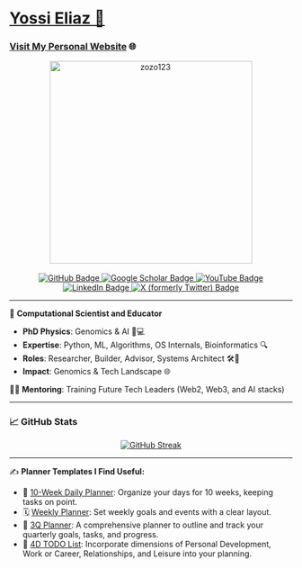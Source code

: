 # [Yossi Eliaz 🌟](https://github.com/zozo123)

### [Visit My Personal Website](https://yossieliaz.netlify.app/) 🌐

<div align="center">
<div id="header">
  <a href="#" onclick="return false;">
    <img src="https://media.giphy.com/media/9zXG9hZsLAa3x4xEaV/giphy.gif" width="360" alt="zozo123"/>
  </a>
</div>
<br/>
  <div id="badges">
    <a href="https://github.com/zozo123" target="_blank">
      <img src="https://img.shields.io/badge/-Explore%20on%20GitHub-181717?style=for-the-badge&logo=github&logoColor=white" alt="GitHub Badge"/>
    </a>
    <a href="https://scholar.google.com/citations?user=NL1ZyOgAAAAJ&hl=en" target="_blank">
      <img src="https://img.shields.io/badge/Google%20Scholar-4285F4?style=for-the-badge&logo=google-scholar&logoColor=white" alt="Google Scholar Badge"/>
    </a>
    <a href="https://youtube.com/channel/UCkm7FnFBfaKUNKQBLF7TDOQ" target="_blank">
      <img src="https://img.shields.io/youtube/channel/subscribers/UCkm7FnFBfaKUNKQBLF7TDOQ?style=for-the-badge&logo=youtube&logoColor=white&color=FF0000" alt="YouTube Badge"/>
    </a>
    <a href="https://www.linkedin.com/in/yossi-eliaz/" target="_blank">
      <img src="https://img.shields.io/badge/-Connect%20on%20LinkedIn-0077B5?style=for-the-badge&logo=linkedin&logoColor=white" alt="LinkedIn Badge"/>
    </a>
    <a href="https://x.com/YossiEliaz" target="_blank">
      <img src="https://img.shields.io/badge/Follow%20on%20X-000000?style=for-the-badge&logo=x&logoColor=white" alt="X (formerly Twitter) Badge"/>
    </a>
  </div>
</div>

---

🚀 **Computational Scientist and Educator**

- **PhD Physics**: Genomics & AI 🧬💻
- **Expertise**: Python, ML, Algorithms, OS Internals, Bioinformatics 🔍
- **Roles**: Researcher, Builder, Advisor, Systems Architect 🛠️🧠
- **Impact**: Genomics & Tech Landscape 🌐

👨‍🏫 **Mentoring**: Training Future Tech Leaders (Web2, Web3, and AI stacks)

---

### 📈 **GitHub Stats**

<div align="center">
  <a href="https://git.io/streak-stats">
    <img src="https://github-readme-streak-stats.herokuapp.com?user=zozo123&mode=weekly&date_format=M%20j%5B%2C%20Y%5D" alt="GitHub Streak" />
  </a>
</div>

---

✍️ **Planner Templates I Find Useful:**
- 📅 [10-Week Daily Planner](https://drive.google.com/file/d/1YEM3lrmuoIExAOsH6ys8d07lsIMGpUhY/view?usp=drive_link): Organize your days for 10 weeks, keeping tasks on point.
- 🗓️ [Weekly Planner](https://drive.google.com/file/d/1wbC2p3pvxCm4HDWSmY27Zm1AdpXRrufT/view?usp=drive_link): Set weekly goals and events with a clear layout.
- 📘 [3Q Planner](https://drive.google.com/file/d/17J5xEN3MGUZTKGpFQpfe_d44JKEkZplI/view?usp=drive_link): A comprehensive planner to outline and track your quarterly goals, tasks, and progress.
- 📝 [4D TODO List](https://drive.google.com/file/d/104GAcuFoFXtbVUK1JUHsZSSJ-IbQHwuN/view?usp=drive_link): Incorporate dimensions of Personal Development, Work or Career, Relationships, and Leisure into your planning.
